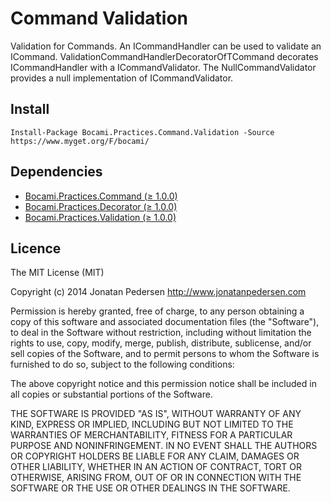 Command Validation
=======

Validation for Commands. An ICommandHandler can be used to validate an ICommand. ValidationCommandHandlerDecoratorOfTCommand decorates ICommandHandler with a ICommandValidator. The NullCommandValidator provides a null implementation of ICommandValidator.

## Install

```
Install-Package Bocami.Practices.Command.Validation -Source https://www.myget.org/F/bocami/
```

## Dependencies
* [Bocami.Practices.Command (≥ 1.0.0)](https://github.com/Bocami/command)
* [Bocami.Practices.Decorator (≥ 1.0.0)](https://github.com/Bocami/decorator)
* [Bocami.Practices.Validation (≥ 1.0.0)](https://github.com/Bocami/validation)

## Licence
The MIT License (MIT)

Copyright (c) 2014 Jonatan Pedersen http://www.jonatanpedersen.com

Permission is hereby granted, free of charge, to any person obtaining a copy
of this software and associated documentation files (the "Software"), to deal
in the Software without restriction, including without limitation the rights
to use, copy, modify, merge, publish, distribute, sublicense, and/or sell
copies of the Software, and to permit persons to whom the Software is
furnished to do so, subject to the following conditions:

The above copyright notice and this permission notice shall be included in
all copies or substantial portions of the Software.

THE SOFTWARE IS PROVIDED "AS IS", WITHOUT WARRANTY OF ANY KIND, EXPRESS OR
IMPLIED, INCLUDING BUT NOT LIMITED TO THE WARRANTIES OF MERCHANTABILITY,
FITNESS FOR A PARTICULAR PURPOSE AND NONINFRINGEMENT. IN NO EVENT SHALL THE
AUTHORS OR COPYRIGHT HOLDERS BE LIABLE FOR ANY CLAIM, DAMAGES OR OTHER
LIABILITY, WHETHER IN AN ACTION OF CONTRACT, TORT OR OTHERWISE, ARISING FROM,
OUT OF OR IN CONNECTION WITH THE SOFTWARE OR THE USE OR OTHER DEALINGS IN
THE SOFTWARE.
